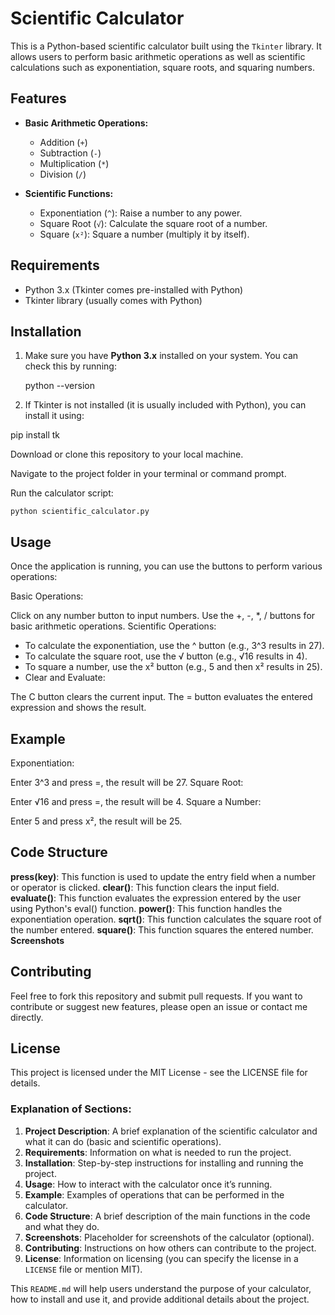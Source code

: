 # Scientific Calculator

This is a Python-based scientific calculator built using the `Tkinter` library. It allows users to perform basic arithmetic operations as well as scientific calculations such as exponentiation, square roots, and squaring numbers.

## Features

- **Basic Arithmetic Operations:**
  - Addition (`+`)
  - Subtraction (`-`)
  - Multiplication (`*`)
  - Division (`/`)
  
- **Scientific Functions:**
  - Exponentiation (`^`): Raise a number to any power.
  - Square Root (`√`): Calculate the square root of a number.
  - Square (`x²`): Square a number (multiply it by itself).

## Requirements

- Python 3.x (Tkinter comes pre-installed with Python)
- Tkinter library (usually comes with Python)

## Installation

1. Make sure you have **Python 3.x** installed on your system. You can check this by running:
  
   python --version
 
2. If Tkinter is not installed (it is usually included with Python), you can install it using:

pip install tk


Download or clone this repository to your local machine.

Navigate to the project folder in your terminal or command prompt.

Run the calculator script:


```python scientific_calculator.py```

## Usage
Once the application is running, you can use the buttons to perform various operations:

Basic Operations:

Click on any number button to input numbers.
Use the +, -, *, / buttons for basic arithmetic operations.
Scientific Operations:

- To calculate the exponentiation, use the ^ button (e.g., 3^3 results in 27).
- To calculate the square root, use the √ button (e.g., √16 results in 4).
- To square a number, use the x² button (e.g., 5 and then x² results in 25).
- Clear and Evaluate:

The C button clears the current input.
The = button evaluates the entered expression and shows the result.

## Example
Exponentiation:

Enter 3^3 and press =, the result will be 27.
Square Root:

Enter √16 and press =, the result will be 4.
Square a Number:

Enter 5 and press x², the result will be 25.

## Code Structure

 **press(key)**: This function is used to update the entry field when a number or operator is clicked.
 **clear()**: This function clears the input field.
**evaluate()**: This function evaluates the expression entered by the user using Python's eval() function.
**power()**: This function handles the exponentiation operation.
**sqrt()**: This function calculates the square root of the number entered.
**square()**: This function squares the entered number.
**Screenshots**

## Contributing
Feel free to fork this repository and submit pull requests. If you want to contribute or suggest new features, please open an issue or contact me directly.

## License
This project is licensed under the MIT License - see the LICENSE file for details.


### Explanation of Sections:

1. **Project Description**: A brief explanation of the scientific calculator and what it can do (basic and scientific operations).
2. **Requirements**: Information on what is needed to run the project.
3. **Installation**: Step-by-step instructions for installing and running the project.
4. **Usage**: How to interact with the calculator once it’s running.
5. **Example**: Examples of operations that can be performed in the calculator.
6. **Code Structure**: A brief description of the main functions in the code and what they do.
7. **Screenshots**: Placeholder for screenshots of the calculator (optional).
8. **Contributing**: Instructions on how others can contribute to the project.
9. **License**: Information on licensing (you can specify the license in a `LICENSE` file or mention MIT).

This `README.md` will help users understand the purpose of your calculator, how to install and use it, and provide additional details about the project.
